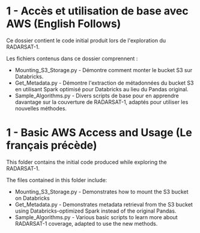 # 1 - Accès et utilisation de base avec AWS (English Follows)

Ce dossier contient le code initial produit lors de l'exploration du RADARSAT-1.

Les fichiers contenus dans ce dossier comprennent :

* Mounting_S3_Storage.py - Démontre comment monter le bucket S3 sur Databricks.
* Get_Metadata.py - Démontre l'extraction de métadonnées du bucket S3 en utilisant Spark optimisé pour Databricks au lieu du Pandas original.
* Sample_Algorithms.py - Divers scripts de base pour en apprendre davantage sur la couverture de RADARSAT-1, adaptés pour utiliser les nouvelles méthodes.

# 1 - Basic AWS Access and Usage (Le français précède)

This folder contains the initial code produced while exploring the RADARSAT-1.

The files contained in this folder include:

* Mounting_S3_Storage.py - Demonstrates how to mount the S3 bucket on Databricks
* Get_Metadata.py - Demonstrates metadata retrieval from the S3 bucket using Databricks-optimized Spark instead of the original Pandas.
* Sample_Algorithms.py - Various basic scripts to learn more about RADARSAT-1 coverage, adapted to use the new methods.
